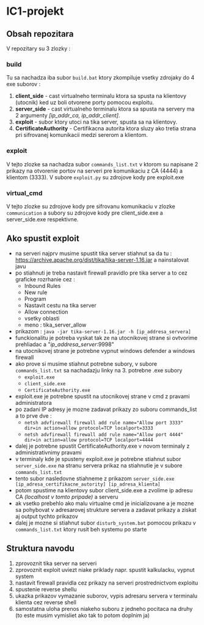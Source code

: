 # IC1-projekt

## Obsah repozitara
V repozitary su 3 zlozky :
### build
Tu sa nachadza iba subor `build.bat` ktory zkompiluje vsetky zdrojaky do 4 exe suborov :
1. **client_side** - cast virtualneho terminalu ktora sa spusta na klientovy (utocnik) ked uz boli otvorene porty pomocou exploitu.
2. **server_side** - cast virtualneho terminalu ktora sa spusta na servery ma 2 argumenty *[ip_addr_ca, ip_addr_client]*. 
3. **exploit** - subor ktory utoci na tika server, spusta sa na klientovy.
4. **CertificateAuthority** - Certifikacna autorita ktora sluzy ako tretia strana pri sifrovanej komunikacii medzi sererom a klientom.
### exploit 
V tejto zlozke sa nachadza subor `commands_list.txt` v ktorom su napisane 2 prikazy na otvorenie portov na serveri pre komunikaciu z CA (4444) a klientom (3333).
V subore `exploit.py` su zdrojove kody pre exploit.exe
### virtual_cmd
V tejto zlozke su zdrojove kody pre sifrovanu komunikaciu v zlozke `communication` a subory su zdrojove kody pre client_side.exe a server_side.exe respektivne.

## Ako spustit exploit
- na serveri najprv musime spustit tika server stiahnut sa da tu : https://archive.apache.org/dist/tika/tika-server-1.16.jar a nainstalovat javu
- po stiahnuti je treba nastavit firewall pravidlo pre tika server a to cez graficke rozrhanie cez : 
    -  Inbound Rules 
    - New rule
    - Program 
    - Nastavit cestu na tika server 
    - Allow connection 
    - vsetky oblasti 
    - meno : tika_server_allow  
- prikazom : `java -jar tika-server-1.16.jar -h [ip_addresa_servera]`
- funckionalitu je potreba vyskat tak ze na utocnikovej strane si ovtvorime prehliadac a "*ip_addresa_server*:9998"
- na utocnikovej strane je potrebne vypnut windows defender a windows firewall
- ako prove si musime stiahnut potrebne subory, v subore `commands_list.txt` sa nachadazju linky na 3. potrebne .exe subory 
    -   `exploit.exe`
    -   `client_side.exe`
    -   `CertificateAuthority.exe`
- exploit.exe je potrebne spustit na utocnikovej strane v cmd z pravami administratora
- po zadani IP adresy je mozne zadavat prikazy zo suboru commands_list a to prve dve : 
    -   `netsh advfirewall firewall add rule name="Allow port 3333" dir=in action=allow protocol=TCP localport=3333`
    -   `netsh advfirewall firewall add rule name="Allow port 4444" dir=in action=allow protocol=TCP localport=4444`
- dalej je potrebne spustit CertificateAuthority.exe v novom terminaly z administrativnimy pravami
- v terminaly kde je spusteny exploit.exe je potrebne stiahnut subor `server_side.exe` na stranu servera prikaz na stiahnutie je v subore `commands_list.txt`
- tento subor nasledovne stiahneme z prikazom `server_side.exe [ip_adresa_certifikacne_autority] [ip_adresa_klienta]`
- potom spustime na klientovy subor client_side.exe a zvolime ip adresu CA *(localhost v tomto pripade)* a serveru
- ak vsetko prebehlo ako malu virtualne cmd je inicializovane a je mozne sa pohybovat v adresarovej strukture servera a zadavat prikazy a ziskat aj output tychto prikazov
- dalej je mozne si stiahnut subor `disturb_system.bat` pomocou prikazu v `commands_list.txt` ktory rusit beh systemu po starte

## Struktura navodu
1. zprovoznit tika server na serveri
2. zprovoznit exploit uviezt niake priklady napr. spustit kalkulacku, vypnut system
3. nastavit firewall pravidla cez prikazy na serveri prostrednictvom exploitu
4. spustenie reverse shellu
5. ukazka prikazov vymazanie suborov, vypis adresaru servera v terminalu klienta cez reverse shell 
6. samostatna uloha prenos niakeho suboru z jedneho pocitaca na druhy (to este musim vymisliet ako tak to potom doplnim ja)
